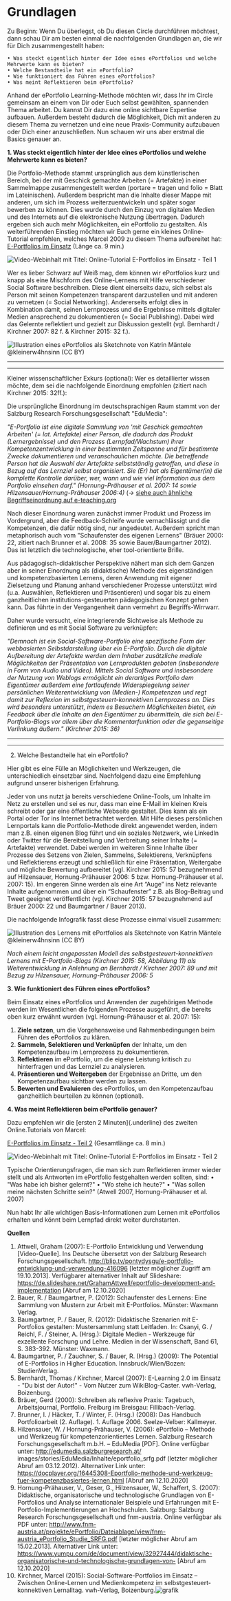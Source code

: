 # Grundlagen
Zu Beginn:
Wenn Du überlegst, ob Du diesen Circle durchführen möchtest, dann schau Dir am besten einmal die nachfolgenden Grundlagen an, die wir für Dich zusammengestellt haben:

	• Was steckt eigentlich hinter der Idee eines ePortfolios und welche Mehrwerte kann es bieten?
	• Welche Bestandteile hat ein ePortfolio?
	• Wie funktioniert das Führen eines ePortfolios?
	• Was meint Reflektieren beim ePortfolio?

Anhand der ePortfolio Learning-Methode möchten wir, dass Ihr im Circle gemeinsam an einem von Dir oder Euch selbst gewählten, spannenden Thema arbeitet. Du kannst Dir dazu eine online sichtbare Expertise aufbauen. Außerdem besteht dadurch die Möglichkeit, Dich mit anderen zu diesem Thema zu vernetzen und eine neue Praxis-Community aufzubauen oder Dich einer anzuschließen. Nun schauen wir uns aber erstmal die Basics genauer an.

**1. Was steckt eigentlich hinter der Idee eines ePortfolios und welche Mehrwerte kann es bieten?**

Die Portfolio-Methode stammt ursprünglich aus dem künstlerischen Bereich, bei der mit Geschick gemachte Arbeiten (= Artefakte) in einer Sammelmappe zusammengestellt werden (portare = tragen und folio = Blatt im Lateinischen). Außerdem bespricht man die Inhalte dieser Mappe mit anderen, um sich im Prozess weiterzuentwickeln und später sogar bewerben zu können. Dies wurde durch den Einzug von digitalen Medien und des Internets auf die elektronische Nutzung übertragen. Dadurch ergeben sich auch mehr Möglichkeiten, ein ePortfolio zu gestalten.
Als weiterführenden Einstieg möchten wir Euch gerne ein kleines Online-Tutorial empfehlen, welches Marcel 2009 zu diesem Thema aufbereitet hat: [E-Portfolios im Einsatz](https://www.youtube.com/watch?v=6lwSyXD20Jg) (Länge ca. 9 min.)

![Video-Webinhalt mit Titel: Online-Tutorial E-Portfolios im Einsatz - Teil 1](./images/image2.jpg)

Wer es lieber Schwarz auf Weiß mag, dem können wir ePortfolios kurz und knapp als eine Mischform des Online-Lernens mit Hilfe verschiedener Social Software beschreiben. Diese dient einerseits dazu, sich selbst als Person mit seinen Kompetenzen transparent darzustellen und mit anderen zu vernetzen (= Social Networking). Andererseits erfolgt dies in Kombination damit, seinen Lernprozess und die Ergebnisse mittels digitaler Medien ansprechend zu dokumentieren (= Social Publishing). Dabei wird das Gelernte reflektiert und gezielt zur Diskussion gestellt (vgl. Bernhardt / Kirchner 2007: 82 f. & Kirchner 2015: 32 f.).

![Illustration eines ePortfolios als Sketchnote von Katrin Mäntele [@kleinerw4hnsinn](https://twitter.com/kleinerw4hnsinn) (CC BY)](./images/image4.jpeg)

----------------------------------
----------------------------------
Kleiner wissenschaftlicher Exkurs (optional):
Wer es detaillierter wissen möchte, dem sei die nachfolgende Einordnung empfohlen (zitiert nach Kirchner 2015: 32ff.):

Die ursprüngliche Einordnung im deutschsprachigen Raum stammt von der Salzburg Research Forschungsgesellschaft "EduMedia":

*"E-Portfolio ist eine digitale Sammlung von 'mit Geschick gemachten Arbeiten' (= lat. Artefakte) einer Person, die dadurch das Produkt (Lernergebnisse) und den Prozess (Lernpfad/Wachstum) ihrer Kompetenzentwicklung in einer bestimmten Zeitspanne und für bestimmte Zwecke dokumentieren und veranschaulichen möchte. Die betreffende Person hat die Auswahl der Artefakte selbstständig getroffen, und diese in Bezug auf das Lernziel selbst organisiert. Sie (Er) hat als Eigentümer(in) die komplette Kontrolle darüber, wer, wann und wie viel Information aus dem Portfolio einsehen darf." (Hornung-Prähauser et al. 2007: 14 sowie Hilzensauer/Hornung-Prähauser 2006:4)*
(-> [siehe auch ähnliche Begriffseinordnung auf e-teaching.org](https://www.e-teaching.org/lehrszenarien/pruefung/pruefungsform/eportfolio)
	
Nach dieser Einordnung waren zunächst immer Produkt und Prozess im Vordergrund, aber die Feedback-Schleife wurde vernachlässigt und die Kompetenzen, die dafür nötig sind, nur angedeutet. Außerdem spricht man metaphorisch auch vom "Schaufenster des eigenen Lernens" (Bräuer 2000: 22, zitiert nach Brunner et al. 2008: 35 sowie Bauer/Baumgartner 2012). Das ist letztlich die technologische, eher tool-orientierte Brille.

Aus pädagogisch-didaktischer Perspektive nähert man sich dem Ganzen aber in seiner Einordnung als (didaktische) Methode des eigenständigen und kompetenzbasierten Lernens, deren Anwendung mit eigener Zielsetzung und Planung anhand verschiedener Prozesse unterstützt wird (u.a. Auswählen, Reflektieren und Präsentieren) und sogar bis zu einem ganzheitlichen institutions-gesteuerten pädagogischen Konzept gehen kann. Das führte in der Vergangenheit dann vermehrt zu Begriffs-Wirrwarr.

Daher wurde versucht, eine integrierende Sichtweise als Methode zu definieren und es mit Social Software zu verknüpfen:

*"Demnach ist ein Social-Software-Portfolio eine spezifische Form der webbasierten Selbstdarstellung über ein E-Portfolio. Durch die digitale Aufbereitung der Artefakte werden dem Inhaber zusätzliche mediale Möglichkeiten der Präsentation von Lernprodukten geboten (insbesondere in Form von Audio und Video). Mittels Social Software und insbesondere der Nutzung von Weblogs ermöglicht ein derartiges Portfolio dem Eigentümer außerdem eine fortlaufende Widerspiegelung seiner persönlichen Weiterentwicklung von (Medien-) Kompetenzen und regt damit zur Reflexion im selbstgesteuert-konnektiven Lernprozess an. Dies wird besonders unterstützt, indem es Besuchern Möglichkeiten bietet, ein Feedback über die Inhalte an den Eigentümer zu übermitteln, die sich bei E-Portfolio-Blogs vor allem über die Kommentarfunktion oder die gegenseitige Verlinkung äußern." (Kirchner 2015: 36)*

-----------------------
-----------------------

2. Welche Bestandteile hat ein ePortfolio?

Hier gibt es eine Fülle an Möglichkeiten und Werkzeugen, die unterschiedlich einsetzbar sind. Nachfolgend dazu eine Empfehlung aufgrund unserer bisherigen Erfahrung.

Jeder von uns nutzt ja bereits verschiedene Online-Tools, um Inhalte im Netz zu erstellen und sei es nur, dass man eine E-Mail im kleinen Kreis schreibt oder gar eine öffentliche Webseite gestaltet. Dies kann als ein Portal oder Tor ins Internet betrachtet werden. Mit Hilfe dieses persönlichen Lernportals kann die Portfolio-Methode direkt angewendet werden, indem man z.B. einen eigenen Blog führt und ein soziales Netzwerk, wie LinkedIn oder Twitter für die Bereitstellung und Verbreitung seiner Inhalte (= Artefakte) verwendet.
Dabei werden im weiteren Sinne Inhalte über Prozesse des Setzens von Zielen, Sammelns, Selektierens, Verknüpfens und Reflektierens erzeugt und schließlich für eine Präsentation, Weitergabe und mögliche Bewertung aufbereitet (vgl. Kirchner 2015: 57 bezugnehmend auf Hilzensauer, Hornung-Prähauser 2006: 5 bzw. Hornung-Prähauser et al. 2007: 15). Im engeren Sinne werden als eine Art “Auge” ins Netz relevante Inhalte aufgenommen und über ein “Schaufenster” z.B. als Blog-Beitrag und Tweet geeignet veröffentlicht (vgl. Kirchner 2015: 57 bezugnehmend auf Bräuer 2000: 22 und Baumgartner / Bauer 2013).

Die nachfolgende Infografik fasst diese Prozesse einmal visuell zusammen:

![Illustration des Lernens mit ePortfolios als Sketchnote von Katrin Mäntele [@kleinerw4hnsinn](https://twitter.com/kleinerw4hnsinn) (CC BY)](./images/image5.jpeg)

*Nach einem leicht angepassten Modell des selbstgesteuert-konnektiven Lernens mit E-Portfolio-Blogs (Kirchner 2015: 58, Abbildung 11) als Weiterentwicklung in Anlehnung an Bernhardt / Kirchner 2007: 89 und mit Bezug zu Hilzensauer, Hornung-Prähauser 2006: 5*

**3. Wie funktioniert des Führen eines ePortfolios?**

Beim Einsatz eines ePortfolios und Anwenden der zugehörigen Methode werden im Wesentlichen die folgenden Prozesse ausgeführt, die bereits oben kurz erwähnt wurden (vgl. Hornung-Prähauser et al. 2007: 15):

1. **Ziele setzen**, um die Vorgehensweise und Rahmenbedingungen beim Führen des ePortfolios zu klären.
2. **Sammeln, Selektieren und Verknüpfen** der Inhalte, um den Kompetenzaufbau im Lernprozess zu dokumentieren.
3. **Reflektieren** im ePortfolio, um die eigene Leistung kritisch zu hinterfragen und das Lernziel zu analysieren.
4. **Präsentieren und Weitergeben** der Ergebnisse an Dritte, um den Kompetenzaufbau sichtbar werden zu lassen.
5. **Bewerten und Evaluieren** des ePortfolios, um den Kompetenzaufbau ganzheitlich beurteilen zu können (optional).

**4. Was meint Reflektieren beim ePortfolio genauer?**

Dazu empfehlen wir die [ersten 2 Minuten]{.underline} des zweiten Online.Tutorials von Marcel:

[E-Portfolios im Einsatz - Teil 2](https://www.youtube.com/watch?v=_h4Q4_YEFKU) (Gesamtlänge ca. 8 min.)

![Video-Webinhalt mit Titel: Online-Tutorial E-Portfolios im Einsatz - Teil 2](./images/image6.jpg)

Typische Orientierungsfragen, die man sich zum Reflektieren immer wieder stellt und als Antworten im ePortfolio festgehalten werden sollten, sind:
	• "Was habe ich bisher gelernt?"
	• "Wo stehe ich heute?"
	• "Was sollen meine nächsten Schritte sein?"
(Atwell 2007, Hornung-Prähauser et al. 2007)

Nun habt Ihr alle wichtigen Basis-Informationen zum Lernen mit ePortfolios erhalten und könnt beim Lernpfad direkt weiter durchstarten.

**Quellen**
    
1) Attwell, Graham (2007): E-Portfolio Entwicklung und Verwendung [Video-Quelle]. Ins Deutsche übersetzt von der Salzburg Research Forschungsgesellschaft. http://blip.tv/pontydysgu/e-portfolio-entwicklung-und-verwendung-416096 [letzter möglicher Zugriff am 19.10.2013]. Verfügbarer alternativer Inhalt auf Slideshare: https://de.slideshare.net/GrahamAttwell/eportfolio-development-and-implementation [Abruf am 12.10.2020]
2) Bauer, R. / Baumgartner, P. (2012): Schaufenster des Lernens: Eine Sammlung von Mustern zur Arbeit mit E-Portfolios. Münster: Waxmann Verlag.
3) Baumgartner, P. / Bauer, R. (2012): Didaktische Szenarien mit E-Portfolios gestalten: Mustersammlung statt Leitfaden. In: Csanyi, G. / Reichl, F. / Steiner, A. (Hrsg.): Digitale Medien - Werkzeuge für exzellente Forschung und Lehre. Medien in der Wissenschaft, Band 61, S. 383-392. Münster: Waxmann.
4) Baumgartner, P. / Zauchner, S. / Bauer, R. (Hrsg.) (2009): The Potential of E-Portfolios in Higher Education. Innsbruck/Wien/Bozen: StudienVerlag.
5) Bernhardt, Thomas / Kirchner, Marcel (2007): E-Learning 2.0 im Einsatz - "Du bist der Autor!" - Vom Nutzer zum WikiBlog-Caster. vwh-Verlag, Boizenburg.
6) Bräuer, Gerd (2000): Schreiben als reflexive Praxis: Tagebuch, Arbeitsjournal, Portfolio. Freiburg im Breisgau: Fillibach-Verlag.
7) Brunner, I. / Häcker, T. / Winter, F. (Hrsg.) (2008): Das Handbuch Portfolioarbeit (2. Auflage). 1. Auflage 2006. Seelze-Velber: Kallmeyer.
8) Hilzensauer, W. / Hornung-Prähauser, V. (2006): ePortfolio – Methode und Werkzeug für kompetenzorientiertes Lernen. Salzburg Research Forschungsgesellschaft m.b.H. – EduMedia [PDF]. Online verfügbar unter: http://edumedia.salzburgresearch.at/ images/stories/EduMedia/Inhalte/eportfolio_srfg.pdf (letzter möglicher Abruf am 03.12.2012). Alternativer Link unter: https://docplayer.org/16445308-Eportfolio-methode-und-werkzeug-fuer-kompetenzbasiertes-lernen.html [Abruf am 12.10.2020]
9) Hornung-Prähauser, V., Geser, G., Hilzensauer, W., Schaffert, S. (2007): Didaktische, organisatorische und technologische Grundlagen von E-Portfolios und Analyse internationaler Beispiele und Erfahrungen mit E-Portfolio-Implementierungen an Hochschulen. Salzburg: Salzburg Research Forschungsgesellschaft und fnm-austria. Online verfügbar als PDF unter: http://www.fnm-austria.at/projekte/ePortfolio/Dateiablage/view/fnm-austria_ePortfolio_Studie_SRFG.pdf [letzter möglicher Abruf am 15.02.2013]. Alternativer Link unter: https://www.yumpu.com/de/document/view/32927444/didaktische-organisatorische-und-technologische-grundlagen-von- [Abruf am 12.10.2020]
10) Kirchner, Marcel (2015): Social-Software-Portfolios im Einsatz – Zwischen Online-Lernen und Medienkompetenz im selbstgesteuert-konnektiven Lernalltag. vwh-Verlag, Boizenburg.![grafik](https://user-images.githubusercontent.com/84276941/127634887-afca6958-7f58-4bb1-8795-eca4f9917ed7.png)
